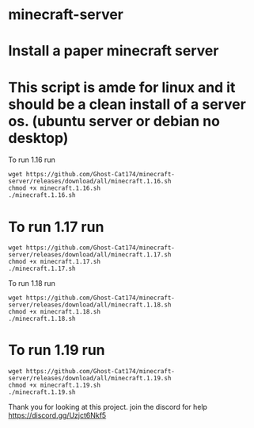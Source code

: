 # minecraft-server
# Install a paper minecraft server

# This script is amde for linux and it should be a clean install of a server os. (ubuntu server or debian no desktop)

 To run 1.16 run 
```shell
wget https://github.com/Ghost-Cat174/minecraft-server/releases/download/all/minecraft.1.16.sh
chmod +x minecraft.1.16.sh
./minecraft.1.16.sh
```

# To run 1.17 run
```shell
wget https://github.com/Ghost-Cat174/minecraft-server/releases/download/all/minecraft.1.17.sh
chmod +x minecraft.1.17.sh
./minecraft.1.17.sh
```

 To run 1.18 run
```shell
wget https://github.com/Ghost-Cat174/minecraft-server/releases/download/all/minecraft.1.18.sh
chmod +x minecraft.1.18.sh
./minecraft.1.18.sh
```

# To run 1.19 run
```shell
wget https://github.com/Ghost-Cat174/minecraft-server/releases/download/all/minecraft.1.19.sh
chmod +x minecraft.1.19.sh
./minecraft.1.19.sh
```

Thank you for looking at this project. join the discord for help https://discord.gg/Uzjct6Nkf5
